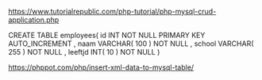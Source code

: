 https://www.tutorialrepublic.com/php-tutorial/php-mysql-crud-application.php


CREATE TABLE employees(
id INT NOT NULL PRIMARY KEY AUTO_INCREMENT ,
naam VARCHAR( 100 ) NOT NULL ,
school VARCHAR( 255 ) NOT NULL ,
leeftjd INT( 10 ) NOT NULL
)



https://phppot.com/php/insert-xml-data-to-mysql-table/

